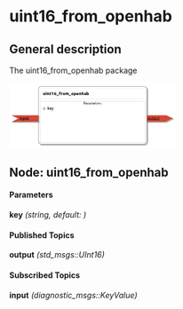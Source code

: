 uint16_from_openhab
====================

General description
---------------------
The uint16_from_openhab package

<img src="./model/uint16_from_openhab.png" width="300px" />

Node: uint16_from_openhab
---------------------
#### Parameters
**key** *(string, default: )*
<!--- protected region key on begin -->
<!--- protected region key end -->


#### Published Topics
**output** *(std_msgs::UInt16)*   
<!--- protected region output on begin -->
<!--- protected region output end -->


#### Subscribed Topics
**input** *(diagnostic_msgs::KeyValue)*   
<!--- protected region input on begin -->
<!--- protected region input end -->



